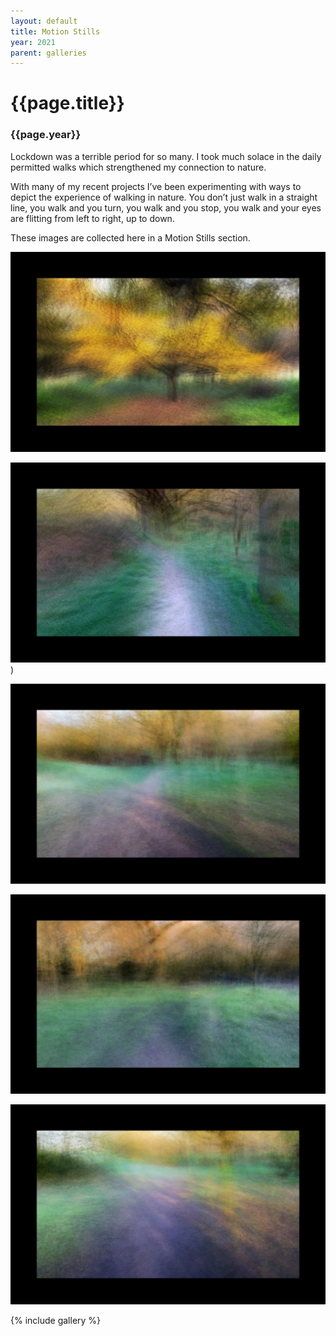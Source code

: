 ```yaml
---
layout: default
title: Motion Stills
year: 2021
parent: galleries
---
```


# {{page.title}}

### {{page.year}}


Lockdown was a terrible period for so many. I took much solace in the daily permitted walks which strengthened my connection to nature. 

With many of my recent projects I’ve been experimenting with ways to depict the experience of walking in nature. You don’t just walk in a straight line, you walk and you turn, you walk and you stop, you walk and your eyes are flitting from left to right, up to down.

These images are collected here in a Motion Stills section.


![{{page.title}}](motion-stills-01.webp "{{page.title}}")

![{{page.title}}](motion-stills-02.webp "{{page.title}}"))

![{{page.title}}](motion-stills-03.webp "{{page.title}}")

![{{page.title}}](motion-stills-04.webp "{{page.title}}")

![{{page.title}}](motion-stills-05.webp "{{page.title}}")

{% include gallery %}